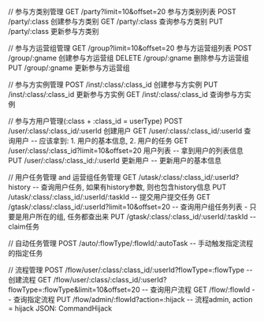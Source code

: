 // 参与方类别管理
GET  /party?limit=10&offset=20         参与方类别列表
POST /party/:class                     创建参与方类别
GET  /party/:class                     查询参与方类别
PUT  /party/:class                     更新参与方类别

// 参与方运营组管理
GET    /group?limit=10&offset=20  参与方运营组列表
POST   /group/:gname              创建参与方运营组
DELETE /group/:gname              删除参与方运营组
PUT    /group/:gname              更新参与方运营组

// 参与方实例管理
POST /inst/:class/:class_id           创建参与方实例
PUT  /inst/:class/:class_id           更新参与方实例
GET  /inst/:class/:class_id           查询参与方实例

// 参与方用户管理(:class + :class_id = userType)
POST /user/:class/:class_id/:userId                 创建用户
GET  /user/:class/:class_id/:userId                 查询用户  -- 应该拿到: 1. 用户的基本信息, 2. 用户的任务
GET  /user/:class/:class_id?limit=10&offset=20      用户列表  -- 拿到用户的列表信息
PUT  /user/:class/:class_id:/:userId                更新用户  -- 更新用户的基本信息

// 用户任务管理  and 运营组任务管理
GET /utask/:class/:class_id/:userId?history                   -- 查询用户任务, 如果有history参数, 则也包含history信息
PUT /utask/:class/:class_id/:userId/:taskId                   -- 提交用户提交任务
GET /gtask/:class/:class_id/:userId?limit=10&offset=20        -- 查询用户组任务列表 - 只要是用户所在的组, 任务都查出来
PUT /gtask/:class/:class_id/:userId/:taskId                   -- claim任务

// 自动任务管理
POST /auto/:flowType/:flowId/:autoTask   -- 手动触发指定流程的指定任务

// 流程管理
POST /flow/user/:class/:class_id/:userId?flowType=:flowType                     -- 创建流程
GET  /flow/user/:class/:class_id/:userId?flowType=:flowType&limit=10&offset=20  -- 查询用户流程
GET  /flow/:flowId                                                              -- 查询指定流程
PUT  /flow/admin/:flowId?action=:hijack                                         -- 流程admin, action = hijack   JSON: CommandHijack
